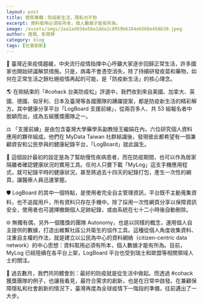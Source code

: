 ```yaml
---
layout: post
title: 商周專欄：防疫新生活，隱私也不愁
excerpt: 資料取用必須有所本，個人數據才能有所為。
image: /assets/imgs/2aa1ad934a56a1dda2c8959b6104eb568e456b30.jpeg
author: 唐鳳、彭筱婷
category: blog
tags: [社會創新]
---
```


💊 臺灣近來疫情趨緩，中央流行疫情指揮中心呼籲大家逐步回歸正常生活，許多國家也開始研議解禁措施。只是，病毒不會憑空消失，除了持續研發疫苗和藥物，如何在正常生活之餘杜絕疫情再起的可能，是「防疫新生活」的核心理念。

🌎 在剛結束的「#cohack 台美防疫松」評選中，我們收到來自美國、加拿大、英國、德國、匈牙利、日本及臺灣等各國團隊的踴躍提案，都是防疫新生活的精彩解方。其中健康分享平台「LogBoard 支援前線」，從兩百多人、共 53 組報名者中脫穎而出，成為五組獲獎團隊之一。

⚖️ 「支援前線」是由包含臺灣大學藥學系副教授王繼娟在內，六位研究個人資料應用的夥伴組成。他們在 MyData Taiwan 社群結識後，發現彼此都希望有一個兼顧資安和公民參與的健康紀錄平台，「LogBoard」就此誕生。

📲 這個設計最初的設定是為了幫助慢性疾病患者，而在防疫期間，也可以作為居家隔離者確認健康狀況的實用工具。任何人只要下載「MyLog」這支手機應用程式，就可紀錄平時的健康狀況，甚至將過去十四天的紀錄打包，產生一次性的網頁，讓醫療人員迅速掌握。

🛡️ LogBoard 的其中一個特點，是使用者完全自主管理資訊，平台既不主動蒐集資料，也不追蹤用戶，所有資料只存在手機中。除了採用一次性網頁分享以保障資訊安全，使用者也可選擇撤銷個人足跡紀錄，或由系統在七十二小時後自動刪除。

🌐 無獨有偶，另外一個獲獎的團隊 Autonomy，也是以同樣的概念，運用個人自主提供的數據，打造出維繫社區公共衛生的協作工具。這種從個人角度收集資料、注重自主權的作法，就是建立以公民為中心的資料網絡（citizen-centric data network）的中心思想：資料取用必須有所本，個人數據才能有所為。目前，MyLog 已經陸續在各平台上架，LogBoard 平台也受到瑞士和歐盟等相關領域人士的關注。

💝 過去數月，我們共同體會到：最好的防疫就是從生活中做起。而透過 #cohack 獲獎團隊的例子，也讓我看見，最符合需求的創新，也是在日常中啟發。在兼顧保障隱私和社會創新的情況下，臺灣再度為全球疫情下一階段的準備，往前邁出了一大步。
